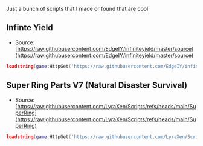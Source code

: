 Just a bunch of scripts that I made or found that are cool
## Infinte Yield

* Source: [https://raw.githubusercontent.com/EdgeIY/infiniteyield/master/source](https://raw.githubusercontent.com/EdgeIY/infiniteyield/master/source)
```lua
loadstring(game:HttpGet('https://raw.githubusercontent.com/EdgeIY/infiniteyield/master/source'))()
```

## Super Ring Parts V7 (Natural Disaster Survival)

* Source: [https://raw.githubusercontent.com/LyraXen/Scripts/refs/heads/main/SuperRing](https://raw.githubusercontent.com/LyraXen/Scripts/refs/heads/main/SuperRing)
```lua
loadstring(game:HttpGet('https://raw.githubusercontent.com/LyraXen/Scripts/refs/heads/main/SuperRing'))()
```
